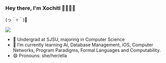 ### Hey there, I'm Xochitl 👋👩🏽‍💻
(っ＾▿＾)💨

<img src='https://user-images.githubusercontent.com/49567426/91652254-32dc4f80-ea4a-11ea-808f-77025bd85ea7.png'>

- 🏢 Undergrad at SJSU, majoring in Computer Science
- 🌱 I’m currently learning AI, Database Management, iOS, Computer Networks, Program Paradigms, Formal Languages and Computability.
- 😄 Pronouns: she/her/ella

